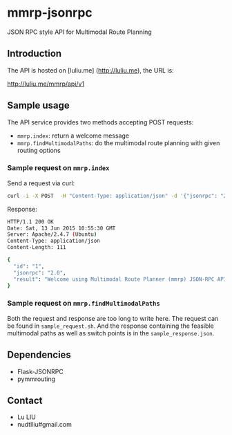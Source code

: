 # mmrp-jsonrpc

JSON RPC style API for Multimodal Route Planning

## Introduction

The API is hosted on [luliu.me] (http://luliu.me), the URL is:

http://luliu.me/mmrp/api/v1

## Sample usage

The API service provides two methods accepting POST requests: 

- `mmrp.index`: return a welcome message
- `mmrp.findMultimodalPaths`: do the multimodal route planning with given routing options

### Sample request on `mmrp.index`

Send a request via curl:

```bash
curl -i -X POST  -H "Content-Type: application/json" -d '{"jsonrpc": "2.0", "method": "mmrp.index", "params": {}, "id": "1"}' http://luliu.me/mmrp/api/v1
```

Response:

```bash
HTTP/1.1 200 OK
Date: Sat, 13 Jun 2015 10:55:30 GMT
Server: Apache/2.4.7 (Ubuntu)
Content-Type: application/json
Content-Length: 111

{
  "id": "1", 
  "jsonrpc": "2.0", 
  "result": "Welcome using Multimodal Route Planner (mmrp) JSON-RPC API"
}
```

### Sample request on `mmrp.findMultimodalPaths`

Both the request and response are too long to write here. The request can be found in `sample_request.sh`. And the response containing the feasible multimodal paths as well as switch points is in the `sample_response.json`.

## Dependencies

- Flask-JSONRPC
- pymmrouting

## Contact

- Lu LIU
- nudtlliu#gmail.com
